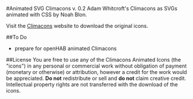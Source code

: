 #Animated SVG Climacons v. 0.2
Adam Whitcroft's Climacons as SVGs animated with CSS by Noah Blon.

Visit the [Climacons](http://adamwhitcroft.com/climacons/) website to download the original icons.

##To Do

* prepare for openHAB animated Climacons

##License
You are free to use any of the Climacons Animated Icons (the "icons") in any personal or commercial work without obligation of payment (monetary or otherwise) or attribution, however a credit for the work would be appreciated. <strong>Do not</strong> redistribute or sell and <strong>do not</strong> claim creative credit. Intellectual property rights are not transferred with the download of the icons.